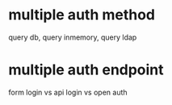 # multiple auth method
query db, query inmemory, query ldap

# multiple auth endpoint
form login vs api login vs open auth